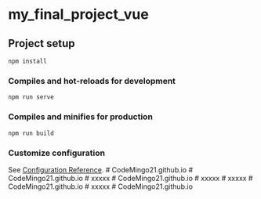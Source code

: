 # my_final_project_vue

## Project setup
```
npm install
```

### Compiles and hot-reloads for development
```
npm run serve
```

### Compiles and minifies for production
```
npm run build
```

### Customize configuration
See [Configuration Reference](https://cli.vuejs.org/config/).
#   C o d e M i n g o 2 1 . g i t h u b . i o  
 #   C o d e M i n g o 2 1 . g i t h u b . i o  
 #   x x x x x  
 #   C o d e M i n g o 2 1 . g i t h u b . i o  
 #   x x x x x  
 #   x x x x x  
 #   C o d e M i n g o 2 1 . g i t h u b . i o  
 #   x x x x x  
 #   C o d e M i n g o 2 1 . g i t h u b . i o  
 